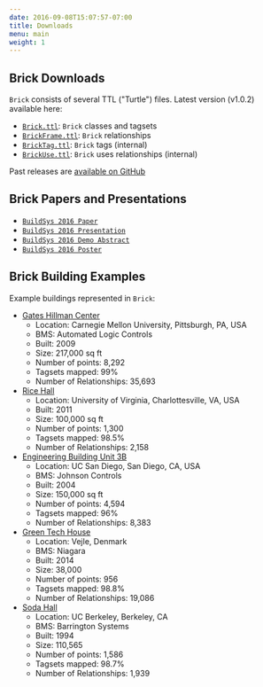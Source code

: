```yaml
---
date: 2016-09-08T15:07:57-07:00
title: Downloads
menu: main
weight: 1
---
```


## Brick Downloads

`Brick` consists of several TTL ("Turtle") files. Latest version (v1.0.2) available here:

* [`Brick.ttl`](/ttl/Brick.ttl): `Brick` classes and tagsets
* [`BrickFrame.ttl`](/ttl/BrickFrame.ttl): `Brick` relationships
* [`BrickTag.ttl`](/ttl/BrickTag.ttl): `Brick` tags (internal)
* [`BrickUse.ttl`](/ttl/BrickUse.ttl): `Brick` uses relationships (internal)

Past releases are [available on GitHub](https://github.com/BuildSysUniformMetadata/Brick/releases)

## Brick Papers and Presentations

* [`BuildSys 2016 Paper`](/papers/Brick-BuildSys2016.pdf)
* [`BuildSys 2016 Presentation`](/papers/Brick_BuildSys_Presentation.pdf)
* [`BuildSys 2016 Demo Abstract`](/papers/Brick_BuildSys2016_Demo.pdf)
* [`BuildSys 2016 Poster`](/papers/Brick_BuildSys2016_Poster.pdf)

## Brick Building Examples
Example buildings represented in `Brick`:

* [Gates Hillman Center](/ttl/ghc_brick.ttl)
    * Location: Carnegie Mellon University, Pittsburgh, PA, USA
    * BMS: Automated Logic Controls
    * Built: 2009
    * Size: 217,000 sq ft
    * Number of points: 8,292
    * Tagsets mapped: 99%
    * Number of Relationships: 35,693
* [Rice Hall](/ttl/rice_brick.ttl)
    * Location: University of Virginia, Charlottesville, VA, USA
    * Built: 2011
    * Size: 100,000 sq ft
    * Number of points: 1,300
    * Tagsets mapped: 98.5%
    * Number of Relationships: 2,158
* [Engineering Building Unit 3B](/ttl/ebu3b_brick.ttl)
    * Location: UC San Diego, San Diego, CA, USA
    * BMS: Johnson Controls
    * Built: 2004
    * Size: 150,000 sq ft
    * Number of points: 4,594
    * Tagsets mapped: 96%
    * Number of Relationships: 8,383
* [Green Tech House](/ttl/gtc_brick.ttl)
    * Location: Vejle, Denmark
    * BMS: Niagara
    * Built: 2014
    * Size: 38,000
    * Number of points: 956
    * Tagsets mapped: 98.8%
    * Number of Relationships: 19,086
* [Soda Hall](/ttl/soda_brick.ttl)
    * Location: UC Berkeley, Berkeley, CA
    * BMS: Barrington Systems
    * Built: 1994
    * Size: 110,565
    * Number of points: 1,586
    * Tagsets mapped: 98.7%
    * Number of Relationships: 1,939
